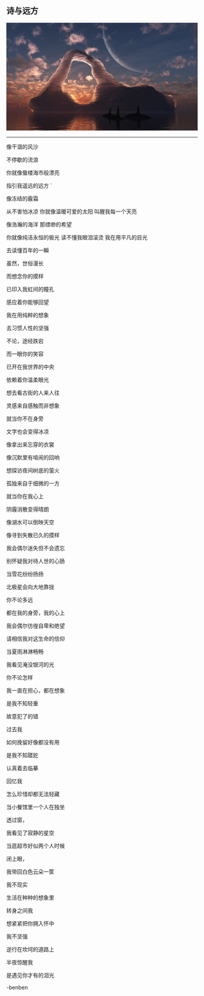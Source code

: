 诗与远方
---
![](/assets/41489-106.jpg)

---

像干涸的风沙

不停歇的流浪

你就像蜃楼海市般漂亮

指引我遥远的远方
`

像冻结的霰霜


从不害怕冰凉
你就像温暖可爱的太阳
叫醒我每一个天亮

像浩瀚的海洋
那缥缈的希望

你就像纯洁永恒的极光
读不懂我眼泪滚烫
我在用平凡的目光

去读懂百年的一瞬

虽然，世俗漫长

而想念你的摸样

已印入我虹间的瞳孔

感应着你能够回望

我在用纯粹的想象

去习惯人性的坚强

不论，途经跌宕

而一眼你的笑容

已开在我世界的中央

依赖着你温柔眼光

想去看古街的人来人往

灵感来自感触而非想象

就当你不在身旁

文字也会变得冰凉

像拿出来忘穿的衣裳

像沉默里有喧闹的回响

想探访夜间树底的萤火

孤独来自于细微的一方

就当你在我心上

阴霾消散变得晴朗

像湖水可以倒映天空

像寻到失散已久的摸样

我会偶尔迷失但不会遗忘

别怀疑我对待人世的心肠

当雪花纷纷扬扬

北极星会向大地靠拢

你不论多远

都在我的身旁，我的心上

我会偶尔彷徨自卑和绝望

请相信我对这生命的信仰

当夏雨淋淋畅畅

我看见淹没银河的光

你不论怎样

我一直在担心，都在想象

是我不知轻重

故意犯了的错

过去我

如何挽留好像都没有用

是我不知蹉跎

认真着去临摹

回忆我

怎么珍惜却都无法轻藏

当小餐馆里一个人在独坐

透过窗，

我看见了寂静的星空

当逛超市好似两个人时候

闭上眼，

我带回白色云朵一筐

我不现实

生活在种种的想象里

转身之间我

想紧紧把你拥入怀中

我不坚强

逆行在坎坷的道路上

半夜惊醒我

是遇见你才有的泪光

-benben

